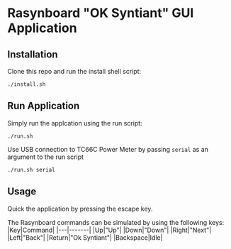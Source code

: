# Rasynboard "OK Syntiant" GUI Application

## Installation
Clone this repo and run the install shell script:
```
./install.sh
```

## Run Application
Simply run the applcation using the run script:
```
./run.sh
```

Use USB connection to TC66C Power Meter by passing `serial` as an argument to the run script
```
./run.sh serial
```

## Usage

Quick the application by pressing the escape key.

The Rasynboard commands can be simulated by using the following keys:
|Key|Command|
|---|-------|
|Up|"Up"|
|Down|"Down"|
|Right|"Next"|
|Left|"Back"|
|Return|"Ok Syntiant"|
|Backspace|Idle|

